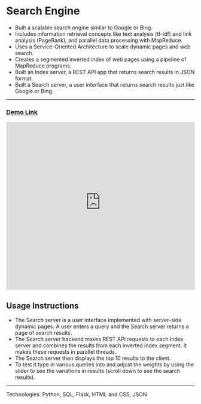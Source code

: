 # Search Engine

- Built a scalable search engine similar to Google or Bing.
- Includes information retrieval concepts like text analysis (tf-idf) and link analysis (PageRank), and parallel data processing with MapReduce.
- Uses a Service-Oriented Architecture to scale dynamic pages and web search.
- Creates a segmented inverted index of web pages using a pipeline of MapReduce programs.
- Built an Index server, a REST API app that returns search results in JSON format.
- Built a Search server, a user interface that returns search results just like Google or Bing.

---

### [Demo Link](https://84a4-2600-6c44-74f0-94d0-70e4-ca3f-5740-98cf.ngrok-free.app)
  <p>
    <iframe src="https://84a4-2600-6c44-74f0-94d0-70e4-ca3f-5740-98cf.ngrok-free.app" width="100%" height="450" frameborder="0" scrolling="yes"></iframe>  
  </p>  


## Usage Instructions 

- The Search server is a user interface implemented with server-side dynamic pages. A user enters a query and the Search server returns a page of search results.
- The Search server backend makes REST API requests to each Index server and combines the results from each inverted index segment. It makes these requests in parallel threads.
- The Search server then displays the top 10 results to the client.
- To test it type in various queries into and adjust the weights by using the slider to see the variations in results (scroll down to see the search results).

---

Technologies: Python, SQL, Flask, HTML and CSS, JSON
